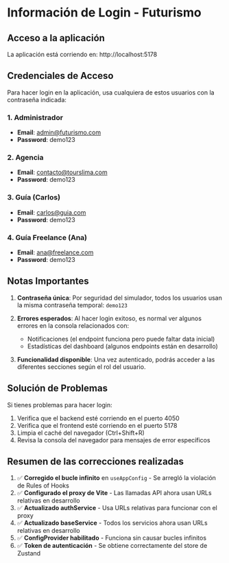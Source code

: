 # Información de Login - Futurismo

## Acceso a la aplicación

La aplicación está corriendo en: http://localhost:5178

## Credenciales de Acceso

Para hacer login en la aplicación, usa cualquiera de estos usuarios con la contraseña indicada:

### 1. Administrador
- **Email**: admin@futurismo.com
- **Password**: demo123

### 2. Agencia
- **Email**: contacto@tourslima.com
- **Password**: demo123

### 3. Guía (Carlos)
- **Email**: carlos@guia.com
- **Password**: demo123

### 4. Guía Freelance (Ana)
- **Email**: ana@freelance.com
- **Password**: demo123

## Notas Importantes

1. **Contraseña única**: Por seguridad del simulador, todos los usuarios usan la misma contraseña temporal: `demo123`

2. **Errores esperados**: Al hacer login exitoso, es normal ver algunos errores en la consola relacionados con:
   - Notificaciones (el endpoint funciona pero puede faltar data inicial)
   - Estadísticas del dashboard (algunos endpoints están en desarrollo)

3. **Funcionalidad disponible**: Una vez autenticado, podrás acceder a las diferentes secciones según el rol del usuario.

## Solución de Problemas

Si tienes problemas para hacer login:

1. Verifica que el backend esté corriendo en el puerto 4050
2. Verifica que el frontend esté corriendo en el puerto 5178
3. Limpia el caché del navegador (Ctrl+Shift+R)
4. Revisa la consola del navegador para mensajes de error específicos

## Resumen de las correcciones realizadas

1. ✅ **Corregido el bucle infinito** en `useAppConfig` - Se arregló la violación de Rules of Hooks
2. ✅ **Configurado el proxy de Vite** - Las llamadas API ahora usan URLs relativas en desarrollo
3. ✅ **Actualizado authService** - Usa URLs relativas para funcionar con el proxy
4. ✅ **Actualizado baseService** - Todos los servicios ahora usan URLs relativas en desarrollo
5. ✅ **ConfigProvider habilitado** - Funciona sin causar bucles infinitos
6. ✅ **Token de autenticación** - Se obtiene correctamente del store de Zustand